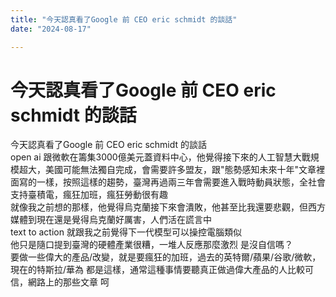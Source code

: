 ```yaml
---
title: "今天認真看了Google 前 CEO eric schmidt 的談話"
date: "2024-08-17"

---
```



# 今天認真看了Google 前 CEO eric schmidt 的談話

今天認真看了Google 前 CEO eric schmidt 的談話  
open ai 跟微軟在籌集3000億美元蓋資料中心，他覺得接下來的人工智慧大戰規模超大，美國可能無法獨自完成，會需要許多盟友，跟"態勢感知未來十年"文章裡面寫的一樣，按照這樣的趨勢，臺灣再過兩三年會需要進入戰時動員狀態，全社會支持臺積電，瘋狂加班，瘋狂勞動很有趣  
就像我之前想的那樣，他覺得烏克蘭接下來會潰敗，他甚至比我還要悲觀，但西方媒體到現在還是覺得烏克蘭好厲害，人們活在謊言中  
text to action 就跟我之前覺得下一代模型可以操控電腦類似  
他只是隨口提到臺灣的硬體產業很糟，一堆人反應那麼激烈 是沒自信嗎？  
要做一些偉大的產品/改變，就是要瘋狂的加班，過去的英特爾/蘋果/谷歌/微軟，現在的特斯拉/華為 都是這樣，通常這種事情要聽真正做過偉大產品的人比較可信，網路上的那些文章 呵  
